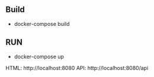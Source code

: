 ## Build
* docker-compose build

## RUN
* docker-compose up

HTML: http://localhost:8080
API: http://localhost:8080/api